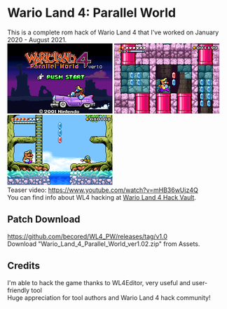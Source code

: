 # Wario Land 4: Parallel World
This is a complete rom hack of Wario Land 4 that I've worked on January 2020 - August 2021.  
![pic01](images/pic01.png) ![pic02](images/pic02.png) ![pic04](images/pic04.png)  
Teaser video: https://www.youtube.com/watch?v=mHB36wUjz4Q  
You can find info about WL4 hacking at [Wario Land 4 Hack Vault](https://wario-land.github.io/HackVault/info.html).

## Patch Download
https://github.com/becored/WL4_PW/releases/tag/v1.0  
Download "Wario_Land_4_Parallel_World_ver1.02.zip" from Assets.

## Credits
I'm able to hack the game thanks to WL4Editor, very useful and user-friendly tool  
Huge appreciation for tool authors and Wario Land 4 hack community!  
